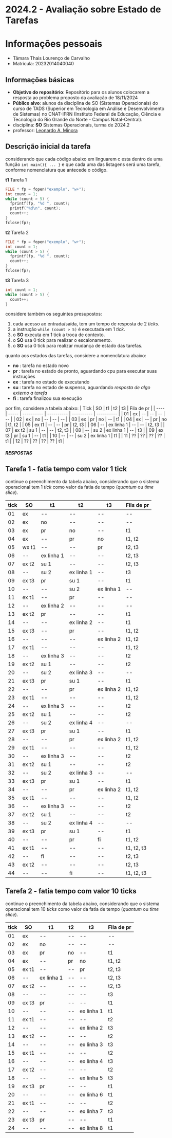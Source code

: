 # 2024.2 - Avaliação sobre Estado de Tarefas




# Informações pessoais
- Tâmara Thais Lourenço de Carvalho
- Matrícula: 20232014040040


## Informações básicas
- **Objetivo do repositório**: Repositório para os alunos colocarem a resposta ao problema proposto da avaliação de 18/11/2024
- **Público alvo**: alunos da disciplina de SO (Sistemas Operacionais) do curso de TADS (Superior em Tecnologia em Análise e Desenvolvimento de Sistemas) no CNAT-IFRN (Instituto Federal de Educação, Ciência e Tecnologia do Rio Grande do Norte - Campus Natal-Central).
- disciplina: **SO** Sistemas Operacionais, turma de 2024.2
- professor: [Leonardo A. Minora](https://github.com/leonardo-minora)


## Descrição inicial da tarefa


considerando que cada código abaixo em linguarem c esta dentro de uma função `int main(){ ... }` e que cada uma das listagens será uma tarefa, conforme nomenclatura que antecede o código.


**t1** Tarefa 1
```c
FILE * fp = fopen("exemplo", "w+");
int count = 1;
while (count > 5) {
  fprintf(fp, "%d ", count);
  printf("%d\n", count);
  count++;
}
fclose(fp);
```


**t2** Tarefa 2
```c
FILE * fp = fopen("exemplo", "w+");
int count = 1;
while (count > 5) {
  fprintf(fp, "%d ", count);
  count++;
}
fclose(fp);
```


**t3** Tarefa 3
```c
int count = 1;
while (count > 5) {
  count++;
}
```


considere também os seguintes presupostos:
1. cada acesso ao entrada/saída, tem um tempo de resposta de 2 _ticks_.
2. a instrução `while (count > 5)` é executada em 1 _tick_.
3. o **SO** executa em 1 tick a troca de contexto.
4. o **SO** usa 0 tick para realizar o escalonamento.
5. o **SO** usa 0 tick para realizar mudança de estado das tarefas.


quanto aos estados das tarefas, considere a nomenclatura abaixo:
- **no** : tarefa no estado novo
- **pr** : tarefa no estado de pronto, aguardando cpu para executar suas instruções
- **ex** : tarefa no estado de executando
- **su** : tarefa no estado de suspenso, aguardando _resposta de algo externo a tarefa_
- **fi** : tarefa finalizou sua execução


por fim, considere a tabela abaixo:
| Tick | SO    | t1         | t2         | t3         | Fila de pr |
| ---- | ----- | ---------- | ---------- | ---------- | ---------- |
| 01   | ex    | --         | --         | --         | --         |
| 02   | ex    | no         | --         | --         | --         |
| 03   | ex    | pr         | no         | --         | t1         |
| 04   | ex    | --         | pr         | no         | t1, t2     |
| 05   | ex t1 | --         | --         | pr         | t2, t3     |
| 06   | --    | ex linha 1 | --         | --         | t2, t3     |
| 07   | ex t2 | su 1       | --         | --         | t2, t3     |
| 08   | --    | su 2       | ex linha 1 | --         | t3         |
| 09   | ex t3 | pr         | su 1       | --         | t1         |
| 10   | --    | --         | su 2       | ex linha 1 | t1         |
| 11   | ??    | ??         | ??         | ??         | t1         |
| 12   | ??    | ??         | ??         | ??         | t1         |


##### RESPOSTAS #####
## Tarefa 1 - fatia tempo com valor 1 tick


continue o preenchimento da tabela abaixo, considerando que o sistema operacional tem 1 _tick_ como valor da fatia de tempo (_quantum_ ou _time slice_).

| tick | SO    | t1         | t2         | t3         | Fils de pr |
| ---- | ----- | ---------- | ---------- | ---------- | ---------- |
| 01   | ex    | --         | --         | --         | --         |
| 02   | ex    | no         | --         | --         | --         |
| 03   | ex    | pr         | no         | --         | t1         |
| 04   | ex    | --         | pr         | no         | t1, t2     |
| 05   | wx t1 | --         | --         | pr         | t2, t3     |
| 06   | --    | ex linha 1 | --         | --         | t2, t3     |
| 07   | ex t2 | su 1       | --         | --         | t2, t3     |
| 08   | --    | su 2       | ex linha 1 | --         | t3         |
| 09   | ex t3 | pr         | su 1       | --         | t1         |
| 10   | --    | --         | su 2       | ex linha 1 | --         |
| 11   | ex t1 | --         | pr         | --         | --         |
| 12   | --    | ex linha 2 | --         | --         | --         |
| 13   | ex t2 | pr         | --         | --         | t1         |
| 14   | --    | --         | ex linha 2 | --         | t1         |
| 15   | ex t3 | --         | pr         | --         | t1, t2     |
| 16   | --    | --         | --         | ex linha 2 | t1, t2     |  
| 17   | ex t1 | --         | --         | --         | t1, t2     |  
| 18   | --    | ex linha 3 | --         | --         | t2         |  
| 19   | ex t2 | su 1       | --         | --         | t2         |
| 20   | --    | su 2       | ex linha 3 | --         | --         |  
| 21   | ex t3 | pr         | su 1       | --         | t1         |
| 22   | --    | --         | pr         | ex linha 2 | t1, t2     | 
| 23   | ex t1 | --         | --         | --         | t1, t2     |
| 24   | --    | ex linha 3 | --         | --         | t2         |  
| 25   | ex t2 | su 1       | --         | --         | t2         |
| 26   | --    | su 2       | ex linha 4 | --         | --         |  
| 27   | ex t3 | pr         | su 1       | --         | t1         |
| 28   | --    | --         | pr         | ex linha 2 | t1, t2     |  
| 29   | ex t1 | --         | --         | --         | t1, t2     |
| 30   | --    | ex linha 3 | --         | --         | t2         |  
| 31   | ex t2 | su 1       | --         | --         | t2         |
| 32   | --    | su 2       | ex linha 3 | --         | --         | 
| 33   | ex t3 | pr         | su 1       | --         | t1         |
| 34   | --    | --         | pr         | ex linha 2 | t1, t2     |  
| 35   | ex t1 | --         | --         | --         | t1, t2     |
| 36   | --    | ex linha 3 | --         | --         | t2         |  
| 37   | ex t2 | su 1       | --         | --         | t2         |
| 38   | --    | su 2       | ex linha 4 | --         | --         |  
| 39   | ex t3 | pr         | su 1       | --         | t1         |
| 40   | --    | --         | pr         | fi         | t1, t2     |  
| 41   | ex t1 | --         | --         | --         | t1, t2, t3 |
| 42   | --    | fi         | --         | --         | t2, t3     |  
| 43   | ex t2 | --         | --         | --         | t2, t3     |
| 44   | --    | --         | fi         | --         | t1, t2, t3 | 





## Tarefa 2 - fatia tempo com valor 10 ticks


continue o preenchimento da tabela abaixo, considerando que o sistema operacional tem 10 _ticks_ como valor da fatia de tempo (_quantum_ ou _time slice_).


| tick | SO    | t1         | t2         | t3         | Fila de pr |
| ---- | ----- | ---------- | ---------- | ---------- | ---------- |
| 01   | ex    | --         | --         | --         | --         |
| 02   | ex    | no         | --         | --         | --         |
| 03   | ex    | pr         | no         | --         | t1         |
| 04   | ex    | --         | pr         | no         | t1, t2     |
| 05   | ex t1 | --         | --         | pr         | t2, t3     |
| 06   | --    | ex linha 1 | --         | --         | t2, t3     |
| 07   | ex t2 | --         | --         | --         | t2, t3     |
| 08   | --    | --         | --         | --         | t3         |
| 09   | ex t3 | pr         | --         | --         | t1         |
| 10   | --    | --         | --         | ex linha 1 | t1         |
| 11   | ex t1 | --         | --         | --         | t2         |
| 12   | --    | --         | --         | ex linha 2 | t3         |
| 13   | ex t2 | --         | --         | --         | t2         |
| 14   | --    | --         | --         | ex linha 3 | t3         |
| 15   | ex t1 | --         | --         | --         | t2         |
| 16   | --    | --         | --         | ex linha 4 | t3         |
| 17   | ex t2 | --         | --         | --         | t2         |
| 18   | --    | --         | --         | ex linha 5 | t3         |
| 19   | ex t3 | pr         | --         | --         | t1         |
| 20   | --    | --         | --         | ex linha 6 | t1         |
| 21   | ex t1 | --         | --         | --         | t2         |
| 22   | --    | --         | --         | ex linha 7 | t3         |
| 23   | ex t3 | pr         | --         | --         | t1         |
| 24   | --    | --         | --         | ex linha 8 | t1         |
